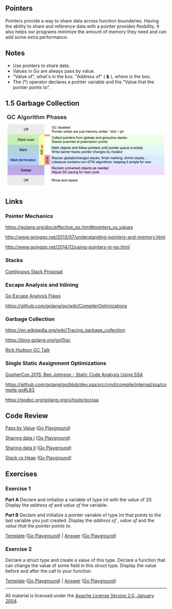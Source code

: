 ## Pointers

Pointers provide a way to share data across function boundaries. Having the ability to share and reference data with a pointer provides flexbility. It also helps our programs minimize the amount of memory they need and can add some extra performance.

## Notes

* Use pointers to share data.
* Values in Go are always pass by value.
* "Value of", what's in the box. "Address of" ( **&** ), where is the box.
* The (*) operator declares a pointer variable and the "Value that the pointer points to".

## 1.5 Garbage Collection

![figure1](GC_Algorithm.png)

## Links

### Pointer Mechanics

https://golang.org/doc/effective_go.html#pointers_vs_values

http://www.goinggo.net/2013/07/understanding-pointers-and-memory.html

http://www.goinggo.net/2014/12/using-pointers-in-go.html

### Stacks

[Contiguous Stack Proposal](https://docs.google.com/document/d/1wAaf1rYoM4S4gtnPh0zOlGzWtrZFQ5suE8qr2sD8uWQ/pub)

### Escape Analysis and Inlining

[Go Escape Analysis Flaws](https://docs.google.com/document/d/1CxgUBPlx9iJzkz9JWkb6tIpTe5q32QDmz8l0BouG0Cw)

https://github.com/golang/go/wiki/CompilerOptimizations

### Garbage Collection

https://en.wikipedia.org/wiki/Tracing_garbage_collection

https://blog.golang.org/go15gc

[Rick Hudson GC Talk](https://www.youtube.com/watch?v=aiv1JOfMjm0&index=16&list=PL2ntRZ1ySWBf-_z-gHCOR2N156Nw930Hm)

### Single Static Assignment Optimizations

[GopherCon 2015: Ben Johnson - Static Code Analysis Using SSA](https://www.youtube.com/watch?v=D2-gaMvWfQY)

https://github.com/golang/go/blob/dev.ssa/src/cmd/compile/internal/ssa/compile.go#L83

https://godoc.org/golang.org/x/tools/go/ssa

## Code Review

[Pass by Value](example1/example1.go) ([Go Playground](https://play.golang.org/p/nNnsK6hWdP))

[Sharing data I](example2/example2.go) ([Go Playground](https://play.golang.org/p/FWmGnVUDoA))

[Sharing data II](example3/example3.go) ([Go Playground](http://play.golang.org/p/VYqb11RiWr))

[Stack vs Heap](example4/example4.go) ([Go Playground](https://play.golang.org/p/3qE0uUOnTv))

## Exercises

### Exercise 1

**Part A** Declare and initialize a variable of type int with the value of 20. Display the _address of_ and _value of_ the variable.

**Part B** Declare and initialize a pointer variable of type int that points to the last variable you just created. Display the _address of_ , _value of_ and the _value that the pointer points to_.

[Template](exercises/template1/template1.go) ([Go Playground](http://play.golang.org/p/asM7GXfJNk)) | 
[Answer](exercises/exercise1/exercise1.go) ([Go Playground](http://play.golang.org/p/pUtHSTN0Ef))

### Exercise 2

Declare a struct type and create a value of this type. Declare a function that can change the value of some field in this struct type. Display the value before and after the call to your function.

[Template](exercises/template2/template2.go) ([Go Playground](http://play.golang.org/p/b6-FNFOToO)) | 
[Answer](exercises/exercise2/exercise2.go) ([Go Playground](http://play.golang.org/p/oEtveMoO1s))
___
All material is licensed under the [Apache License Version 2.0, January 2004](http://www.apache.org/licenses/LICENSE-2.0).

